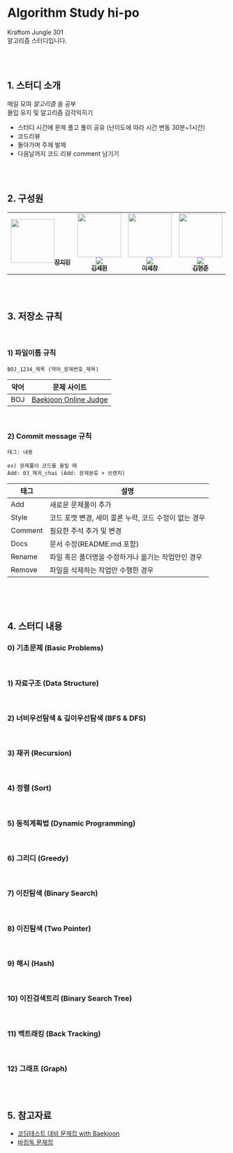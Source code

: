 # Algorithm Study hi-po

Kraftom Jungle 301 <br/>
알고리즘 스터디입니다.


<br/>
<br/>

## 1. 스터디 소개

매일 모여 _알고리즘_ 을 공부<br/>
몰입 유지 및 알고리즘 감각익히기<br/>

- 스터디 시간에 문제 풀고 풀이 공유 (난이도에 따라 시간 변동 30분~1시간) 
- 코드리뷰
- 돌아가며 주제 발제
- 다음날까지 코드 리뷰 comment 남기기
 

<br/>
<br/>

## 2. 구성원

<table>
  <tr>
    <td align="center"><a href="https://github.com/mingdul"><img src="https://avatars.githubusercontent.com/mingdul" width="100px;" alt=""/><sub><b>장지민</b></sub></a><br /></td>
    <td align="center"><a href=https://github.com/NewOld21><img src="https://avatars.githubusercontent.com/NewOld21" width="100px;" alt=""/><br /><img src="http://mazassumnida.wtf/api/mini/generate_badge?boj=leox97" widt="100px"><br /><sub><b>김세헌</b></sub></a><br /></td>    
    <td align="center"><a href="https://github.com/SECHANG1412"><img src="https://avatars.githubusercontent.com/SECHANG1412" width="100px;" alt=""/><br /><img src="http://mazassumnida.wtf/api/mini/generate_badge?boj=yssg9187" widt="100px"><br /><sub><b>이세창</b></sub></a><br /></td>
    <td align="center"><a href="https://github.com/hjun813"><img src="https://avatars.githubusercontent.com/hjun813" width="100px;" alt=""/><br /><img src="http://mazassumnida.wtf/api/mini/generate_badge?boj=simbaba" widt="100px"><br /><sub><b>김현준</b></sub></a><br /></td>     
  </tr>
</table>

<br/>
<br/>

## 3. 저장소 규칙

<br/>

### 1) 파일이름 규칙

```
BOJ_1234_제목 (약어_문제번호_제목)
```

| 약어 | 문제 사이트                                      |
| ---- | ------------------------------------------------ |
| BOJ  | [Baekjoon Online Judge](https://www.acmicpc.net) |


<br/>

### 2) Commit message 규칙

```
태그: 내용

ex) 문제풀이 코드를 올릴 때
Add: 03_재귀_chai (Add: 문제분류 + 브랜치) 
```


| 태그 |	설명 |
|----------|--------------|
| Add |	새로운 문제풀이 추가 |
| Style	| 코드 포맷 변경, 세미 콜론 누락, 코드 수정이 없는 경우 |
| Comment | 필요한 주석 추가 및 변경 |
| Docs | 문서 수정(README.md 포함) |
| Rename | 파일 혹은 폴더명을 수정하거나 옮기는 작업만인 경우 |
| Remove | 파일을 삭제하는 작업만 수행한 경우 |
<br/>

<br/>
<br/>

## 4. 스터디 내용

### 0) 기초문제 (Basic Problems) 

<br/>


### 1) 자료구조 (Data Structure) 

<br/>

### 2) 너비우선탐색 & 깊이우선탐색 (BFS & DFS) 
<br/>

### 3) 재귀 (Recursion)

<br/>

### 4) 정렬 (Sort) 

 <br/>

### 5) 동적계획법 (Dynamic Programming) 

<br/>

### 6) 그리디 (Greedy)

<br/>

### 7) 이진탐색 (Binary Search)

<br/>

### 8) 이진탐색 (Two Pointer)

<br/>

### 9) 해시 (Hash)

<br/>

### 10) 이진검색트리 (Binary Search Tree)

<br/>

### 11) 백트래킹 (Back Tracking)

<br/>

### 12) 그래프 (Graph)
<br/>
<br/>

## 5. 참고자료
  - [코딩테스트 대비 문제집 with Baekjoon](https://github.com/tony9402/baekjoon)
  - [바킹독 문제집](https://github.com/encrypted-def/basic-algo-lecture/blob/master/workbook.md)